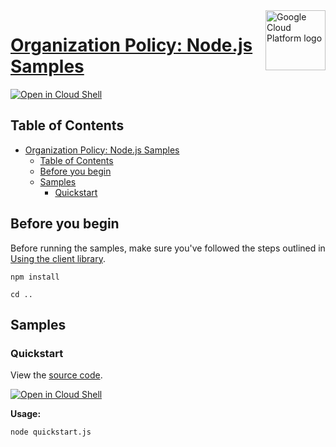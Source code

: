 <img src="https://avatars2.githubusercontent.com/u/2810941?v=3&s=96" alt="Google Cloud Platform logo" title="Google Cloud Platform" align="right" height="96" width="96"/>

# [Organization Policy: Node.js Samples](https://github.com/GoogleCloudPlatform/nodejs-docs-samples)

[![Open in Cloud Shell][shell_img]][shell_link]



## Table of Contents

- [Organization Policy: Node.js Samples](#organization-policy-nodejs-samples)
  - [Table of Contents](#table-of-contents)
  - [Before you begin](#before-you-begin)
  - [Samples](#samples)
    - [Quickstart](#quickstart)

## Before you begin

Before running the samples, make sure you've followed the steps outlined in
[Using the client library](https://github.com/googleapis/nodejs-org-policy#using-the-client-library).

`npm install`

`cd ..`

## Samples



### Quickstart

View the [source code](https://github.com/GoogleCloudPlatform/nodejs-docs-samples/blob/main/org-policy/samples/quickstart.js).

[![Open in Cloud Shell][shell_img]](https://console.cloud.google.com/cloudshell/open?git_repo=https://github.com/GoogleCloudPlatform/nodejs-docs-samples&page=editor&open_in_editor=org-policy/quickstart.js,org-policy/README.md)

__Usage:__


`node quickstart.js`






[shell_img]: https://gstatic.com/cloudssh/images/open-btn.png
[shell_link]: https://console.cloud.google.com/cloudshell/open?git_repo=https://github.com/GoogleCloudPlatform/nodejs-docs-samples&page=editor&open_in_editor=org-policy/README.md
[product-docs]: https://cloud.google.com/resource-manager/docs/organization-policy/overview
